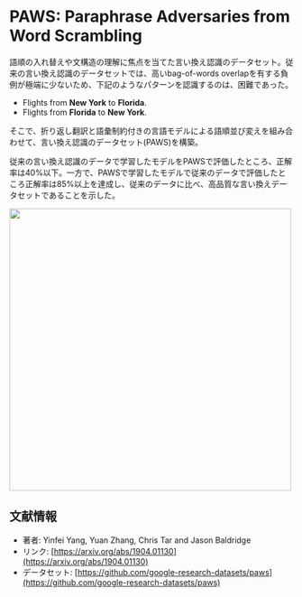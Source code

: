 # PAWS: Paraphrase Adversaries from Word Scrambling

語順の入れ替えや文構造の理解に焦点を当てた言い換え認識のデータセット。従来の言い換え認識のデータセットでは、高いbag-of-words overlapを有する負例が極端に少ないため、下記のようなパターンを認識するのは、困難であった。

- Flights from **New York** to **Florida**.
- Flights from **Florida** to **New York**.

そこで、折り返し翻訳と語彙制約付きの言語モデルによる語順並び変えを組み合わせて、言い換え認識のデータセット(PAWS)を構築。

従来の言い換え認識のデータで学習したモデルをPAWSで評価したところ、正解率は40%以下。一方で、PAWSで学習したモデルで従来のデータで評価したところ正解率は85%以上を達成し、従来のデータに比べ、高品質な言い換えデータセットであることを示した。



<p aglin=center>

<img src=https://user-images.githubusercontent.com/53220859/66252771-4e879900-e79a-11e9-983e-3f618c3c60f6.png width=500pt>

</p>





## 文献情報

- 著者: Yinfei Yang, Yuan Zhang, Chris Tar and Jason Baldridge
- リンク: [https://arxiv.org/abs/1904.01130](https://arxiv.org/abs/1904.01130)
- データセット: [https://github.com/google-research-datasets/paws](https://github.com/google-research-datasets/paws)

